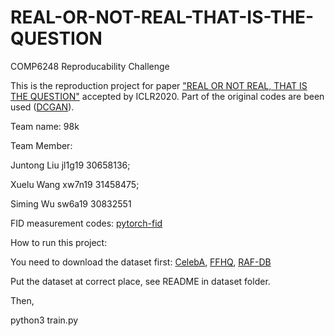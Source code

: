 # REAL-OR-NOT-REAL-THAT-IS-THE-QUESTION
COMP6248 Reproducability Challenge

This is the reproduction project for paper ["REAL OR NOT REAL, THAT IS THE QUESTION"](https://openreview.net/forum?id=B1lPaCNtPB) accepted by ICLR2020. Part of the original codes are been used ([DCGAN](https://github.com/GerardLiu96/RealnessGAN/blob/master/model/DCGAN_model.py)).

Team name: 98k

Team Member: 

Juntong Liu jl1g19 30658136; 

Xuelu Wang xw7n19 31458475; 

Siming Wu sw6a19 30832551

FID measurement codes: [pytorch-fid](https://github.com/mseitzer/pytorch-fid)

How to run this project:

You need to download the dataset first: [CelebA](http://mmlab.ie.cuhk.edu.hk/projects/CelebA.html), [FFHQ](https://github.com/NVlabs/ffhq-dataset), [RAF-DB](http://www.whdeng.cn/raf/model1.html)

Put the dataset at correct place, see README in dataset folder.

Then,

python3 train.py
